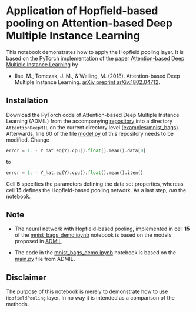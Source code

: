 # Application of Hopfield-based pooling on Attention-based Deep Multiple Instance Learning

This notebook demonstrates how to apply the Hopfield pooling layer.
It is based on the PyTorch implementation of the paper [Attention-based Deep Multiple Instance Learning](https://github.com/AMLab-Amsterdam/AttentionDeepMIL) by
* Ilse, M., Tomczak, J. M., & Welling, M. (2018). Attention-based Deep Multiple Instance Learning. [arXiv preprint arXiv:1802.04712](https://arxiv.org/pdf/1802.04712.pdf).


## Installation
Download the PyTorch code of Attention-based Deep Multiple Instance Learning (ADMIL) from the accompanying [repository](https://github.com/AMLab-Amsterdam/AttentionDeepMIL) into a directory <code>AttentionDeepMIL</code> on the current directory level ([examples/mnist_bags](.)). Afterwards, line 60 of the file [model.py](https://github.com/AMLab-Amsterdam/AttentionDeepMIL/blob/master/model.py#L60) of this repository needs to be modified. Change
```python
error = 1. - Y_hat.eq(Y).cpu().float().mean().data[0]
```
to
```python
error = 1. - Y_hat.eq(Y).cpu().float().mean().item()
```

Cell <b>5</b> specifies the parameters defining the data set properties, whereas cell <b>15</b> defines the Hopfield-based pooling network. As a last step, <i>run</i> the notebook.


## Note
* The neural network with Hopfield-based pooling, implemented in cell <b>15</b> of the [mnist_bags_demo.ipynb](mnist_bags_demo.ipynb) notebook is based on the models proposed in [ADMIL](https://github.com/AMLab-Amsterdam/AttentionDeepMIL).

* The code in the [mnist_bags_demo.ipynb](mnist_bags_demo.ipynb) notebook is based on the [main.py](https://github.com/AMLab-Amsterdam/AttentionDeepMIL/blob/master/main.py) file from ADMIL.


## Disclaimer
The purpose of this notebook is merely to demonstrate how to use <code>HopfieldPooling</code> layer. In no way it is intended as a comparison of the methods.
